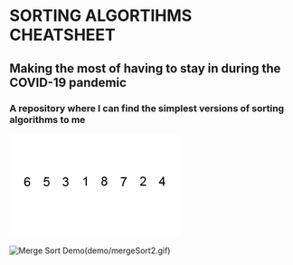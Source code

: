 # SORTING ALGORTIHMS CHEATSHEET

## Making the most of having to stay in during the COVID-19 pandemic

### A repository where I can find the simplest versions of sorting algorithms to me


![Quick Sort Demo](demo/Quicksort1.gif)

![Merge Sort Demo](demo/mergeSort1.gif)(demo/mergeSort2.gif)